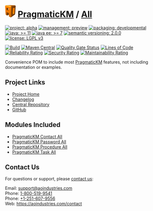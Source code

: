 # [<img src="ao-logo.png" alt="AO Logo" width="35" height="40">](https://github.com/ao-apps) [PragmaticKM](https://github.com/ao-apps/pragmatickm) / [All](https://github.com/ao-apps/pragmatickm-all)

[![project: alpha](https://pragmatickm.com/ao-badges/project-alpha.svg)](https://aoindustries.com/life-cycle#project-alpha)
[![management: preview](https://pragmatickm.com/ao-badges/management-preview.svg)](https://aoindustries.com/life-cycle#management-preview)
[![packaging: developmental](https://pragmatickm.com/ao-badges/packaging-developmental.svg)](https://aoindustries.com/life-cycle#packaging-developmental)  
[![java: &gt;= 11](https://pragmatickm.com/ao-badges/java-11.svg)](https://docs.oracle.com/en/java/javase/11/)
[![java ee: &gt;= 7](https://pragmatickm.com/ao-badges/javaee-7.svg)](https://docs.oracle.com/javaee/7/)
[![semantic versioning: 2.0.0](https://pragmatickm.com/ao-badges/semver-2.0.0.svg)](https://semver.org/spec/v2.0.0.html)
[![license: LGPL v3](https://pragmatickm.com/ao-badges/license-lgpl-3.0.svg)](https://www.gnu.org/licenses/lgpl-3.0)

[![Build](https://github.com/ao-apps/pragmatickm-all/workflows/Build/badge.svg?branch=master)](https://github.com/ao-apps/pragmatickm-all/actions?query=workflow%3ABuild)
[![Maven Central](https://maven-badges.herokuapp.com/maven-central/com.pragmatickm/pragmatickm-all/badge.svg)](https://maven-badges.herokuapp.com/maven-central/com.pragmatickm/pragmatickm-all)
[![Quality Gate Status](https://sonarcloud.io/api/project_badges/measure?branch=master&project=com.pragmatickm%3Apragmatickm-all&metric=alert_status)](https://sonarcloud.io/dashboard?branch=master&id=com.pragmatickm%3Apragmatickm-all)
[![Lines of Code](https://sonarcloud.io/api/project_badges/measure?branch=master&project=com.pragmatickm%3Apragmatickm-all&metric=ncloc)](https://sonarcloud.io/component_measures?branch=master&id=com.pragmatickm%3Apragmatickm-all&metric=ncloc)  
[![Reliability Rating](https://sonarcloud.io/api/project_badges/measure?branch=master&project=com.pragmatickm%3Apragmatickm-all&metric=reliability_rating)](https://sonarcloud.io/component_measures?branch=master&id=com.pragmatickm%3Apragmatickm-all&metric=Reliability)
[![Security Rating](https://sonarcloud.io/api/project_badges/measure?branch=master&project=com.pragmatickm%3Apragmatickm-all&metric=security_rating)](https://sonarcloud.io/component_measures?branch=master&id=com.pragmatickm%3Apragmatickm-all&metric=Security)
[![Maintainability Rating](https://sonarcloud.io/api/project_badges/measure?branch=master&project=com.pragmatickm%3Apragmatickm-all&metric=sqale_rating)](https://sonarcloud.io/component_measures?branch=master&id=com.pragmatickm%3Apragmatickm-all&metric=Maintainability)

Convenience POM to include most [PragmaticKM](https://github.com/ao-apps/pragmatickm) features, not including documentation or examples.

## Project Links
* [Project Home](https://pragmatickm.com/all/)
* [Changelog](https://pragmatickm.com/all/changelog)
* [Central Repository](https://central.sonatype.com/artifact/com.pragmatickm/pragmatickm-all)
* [GitHub](https://github.com/ao-apps/pragmatickm-all)

## Modules Included
* [PragmaticKM Contact All](https://github.com/ao-apps/pragmatickm-contact-all)
* [PragmaticKM Password All](https://github.com/ao-apps/pragmatickm-password-all)
* [PragmaticKM Procedure All](https://github.com/ao-apps/pragmatickm-procedure-all)
* [PragmaticKM Task All](https://github.com/ao-apps/pragmatickm-task-all)

## Contact Us
For questions or support, please [contact us](https://aoindustries.com/contact):

Email: [support@aoindustries.com](mailto:support@aoindustries.com)  
Phone: [1-800-519-9541](tel:1-800-519-9541)  
Phone: [+1-251-607-9556](tel:+1-251-607-9556)  
Web: https://aoindustries.com/contact
